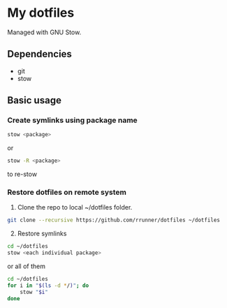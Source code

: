 # My dotfiles

Managed with GNU Stow.

## Dependencies

- git
- stow

## Basic usage
### Create symlinks using package name

```bash
stow <package>
```
or
```bash
stow -R <package>
```
to re-stow

### Restore dotfiles on remote system

1. Clone the repo to local ~/dotfiles folder.

```bash
git clone --recursive https://github.com/rrunner/dotfiles ~/dotfiles
```

2. Restore symlinks

```bash
cd ~/dotfiles
stow <each individual package>
```

or all of them

```bash
cd ~/dotfiles
for i in "$(ls -d */)"; do
    stow "$i"
done
```
